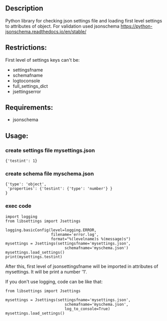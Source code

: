 ## Description
Python library for checking json settings file and loading first level settings to attributes of object. 
For validation used jsonschema https://python-jsonschema.readthedocs.io/en/stable/

## Restrictions:
First level of settings keys can't be:
- settingsfname
- schemafname
- logtoconsole
- full_settings_dict
- jsettingserror 

## Requirements:
- jsonschema

## Usage:
### create settings file mysettings.json
```
{'testint': 1}
```
### create schema file myschema.json
```
{'type': 'object',
 'properties': {'testint': {'type': 'number'} }
}
```
### exec code
```
import logging
from libsettings import Jsettings

logging.basicConfig(level=logging.ERROR,
                    filename='error.log',
                    format="%(levelname)s %(message)s")
mysettings = Jsettings(settingsfname='mysettings.json',
                          schemafname='myschema.json')
mysettings.load_settings()
print(mysettings.testint)
```
After this, first level of jsonsettingsfname will be imported in attributes
of mysettings. It will be print a number '1'.

If you don't use logging, code can be like that:
```
from libsettings import Jsettings

mysettings = Jsettings(settingsfname='mysettings.json',
                          schemafname='myschema.json', 
                          log_to_console=True)
mysettings.load_settings()
```

